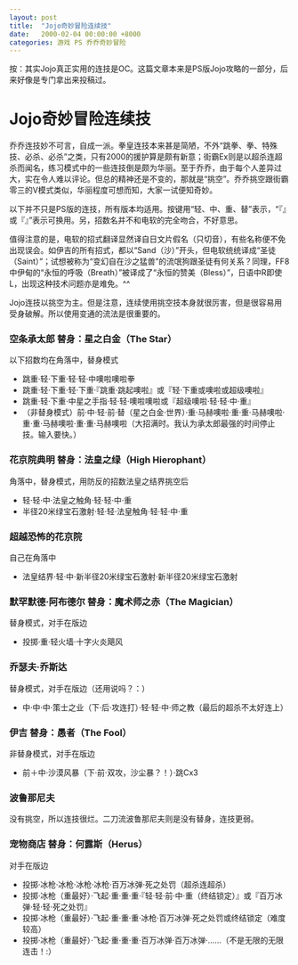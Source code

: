 ```yaml
---
layout: post
title:  "Jojo奇妙冒险连续技"
date:   2000-02-04 00:00:00 +8000
categories: 游戏 PS 乔乔奇妙冒险
---
```


按：其实Jojo真正实用的连技是OC。这篇文章本来是PS版Jojo攻略的一部分，后来好像是专门拿出来投稿过。

# Jojo奇妙冒险连续技

乔乔连技妙不可言，自成一派。拳皇连技本来甚是简陋，不外“跳拳、拳、特殊技、必杀、必杀”之类，只有2000的援护算是颇有新意；街霸Ex则是以超杀连超杀而闻名，练习模式中的一些连技倒是颇为华丽。至于乔乔，由于每个人差异过大，实在令人难以评论。但总的精神还是不变的，那就是“挑空”。乔乔挑空跟街霸零三的V模式类似，华丽程度可想而知，大家一试便知奇妙。

以下并不只是PS版的连技，所有版本均适用。按键用“轻、中、重、替”表示，“『』或『』”表示可换用。另，招数名并不和电软的完全吻合，不好意思。

值得注意的是，电软的招式翻译显然译自日文片假名（只切音），有些名称便不免出现误会。如伊吉的所有招式，都以“Sand（沙）”开头，但电软统统译成“圣徒（Saint）”；试想被称为“变幻自在沙之猛兽”的流氓狗跟圣徒有何关系？同理，FF8中伊甸的“永恒的呼吸（Breath）”被译成了“永恒的赞美（Bless）”，日语中R即使L，出现这种技术问题亦是难免。^^

Jojo连技以挑空为主。但是注意，连续使用挑空技本身就很厉害，但是很容易用受身破解。所以使用变通的流法是很重要的。

### 空条承太郎		替身：星之白金（The Star）

以下招数均在角落中，替身模式

- 跳重·轻·下重·轻·轻·中噢啦噢啦拳
- 跳重·轻·下重·轻·下重·『跳重·跳起噢啦』或『轻·下重或噢啦或超级噢啦』
- 跳重·轻·下重·中星之手指·轻·轻·噢啦噢啦或『超级噢啦·轻·轻·中·重』
- （非替身模式）前·中·轻·前·替（星之白金·世界）·重·马赫噢啦·重·重·马赫噢啦·重·重·马赫噢啦·重·重·马赫噢啦（大招满时。我认为承太郎最强的时间停止技。输入要快。）

### 花京院典明		替身：法皇之绿（High Hierophant）

角落中，替身模式，用防反的招数法皇之结界挑空后

- 轻·轻·中·法皇之触角·轻·轻·中·重
- 半径20米绿宝石激射·轻·轻·法皇触角·轻·轻·中·重

### 超越恐怖的花京院

自己在角落中
 
- 法皇结界·轻·中·新半径20米绿宝石激射·新半径20米绿宝石激射

### 默罕默德·阿布德尔	替身：魔术师之赤（The Magician）

替身模式，对手在版边

- 投掷·重·轻火墙·十字火炎飓风

### 乔瑟夫·乔斯达

替身模式，对手在版边（还用说吗？：）

- 中·中·中·策士之业（下·后·攻连打）·轻·轻·中·师之教（最后的超杀不太好连上）

### 伊吉			替身：愚者（The Fool）

非替身模式，对手在版边

- 前＋中·沙漠风暴（下·前·双攻，沙尘暴？！）·跳Cx3

### 波鲁那尼夫

没有挑空，所以连技很烂。二刀流波鲁那尼夫则是没有替身，连技更弱。

### 宠物商店		替身：何露斯（Herus）

对手在版边

- 投掷·冰枪·冰枪·冰枪·冰枪·百万冰弹·死之处罚（超杀连超杀）
- 投掷·冰枪（重最好）·飞起·重·重·重·『轻·轻·前·中·重（终结锁定）』或『百万冰弹·轻·轻·死之处罚』
- 投掷·冰枪（重最好）·飞起·重·重·重·冰枪·百万冰弹·死之处罚或终结锁定（难度较高）
- 投掷·冰枪（重最好）·飞起·重·重·重·百万冰弹·百万冰弹·……（不是无限的无限连击！:）